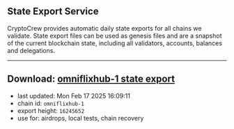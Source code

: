 ## State Export Service
CryptoCrew provides automatic daily state exports for all chains we validate. State export files can be used as genesis files and are a snapshot of the current blockchain state, including all validators, accounts, balances and delegations.

---
**Download: [omniflixhub-1 state export](https://dl-eu2.ccvalidators.com/SERVICE/omniflixhub/omniflixhub-1_export_16245652.json)**
---

- last updated: Mon Feb 17 2025 16:09:11
- chain id: `omniflixhub-1`
- export height: `16245652`
- use for: airdrops, local tests, chain recovery
